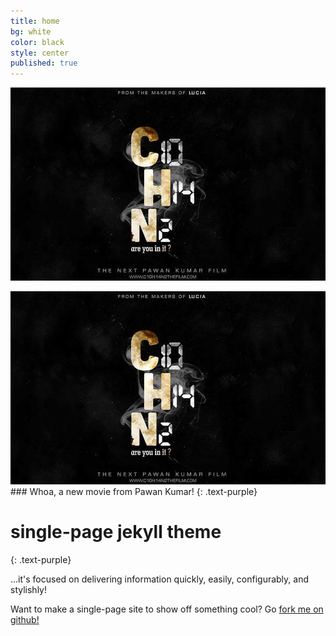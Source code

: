 ```yaml
---
title: home
bg: white
color: black
style: center
published: true
---
```


![](/img/C10H14N2-large-web2.jpg)

<img style="width=100%;" src="/img/C10H14N2-large-web2.jpg">
### Whoa, a new movie from Pawan Kumar!
{: .text-purple}



# single-page jekyll theme
{: .text-purple}


…it's focused on delivering information quickly, easily, configurably, and stylishly!

Want to make a single-page site to show off something cool? Go [fork me on github!](https://github.com/t413/SinglePaged)



<a href="http://c10h14n2movie.com"><span id="forkongithub"></span></a>